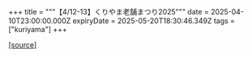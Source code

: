+++
title = """【4/12-13】くりやま老舗まつり2025"""
date = 2025-04-10T23:00:00.000Z
expiryDate = 2025-05-20T18:30:46.349Z
tags = ["kuriyama"]
+++


[[source]](https://www.town.kuriyama.hokkaido.jp/soshiki/53/26354.html)
